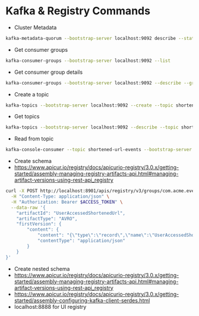# Kafka & Registry Commands

- Cluster Metadata
```bash
kafka-metadata-quorum --bootstrap-server localhost:9092 describe --status
```

- Get consumer groups
```bash
kafka-consumer-groups --bootstrap-server localhost:9092 --list 
```

- Get consumer group details
```bash
kafka-consumer-groups --bootstrap-server localhost:9092 --describe --group <group-name> 
```

- Create a topic
```bash
kafka-topics --bootstrap-server localhost:9092 --create --topic shortened-url-events --partitions 1 --replication-factor 1
```

- Get topics
```bash
kafka-topics --bootstrap-server localhost:9092 --describe --topic shortened-url-events
```

- Read from topic
```bash
kafka-console-consumer --topic shortened-url-events --bootstrap-server localhost:9092
```

- Create schema
- https://www.apicur.io/registry/docs/apicurio-registry/3.0.x/getting-started/assembly-managing-registry-artifacts-api.html#managing-artifact-versions-using-rest-api_registry
```bash
curl -X POST http://localhost:8901/apis/registry/v3/groups/com.acme.events/artifacts \
  -H "Content-Type: application/json" \
  -H "Authorization: Bearer $ACCESS_TOKEN" \
  --data-raw '{
    "artifactId": "UserAccessedShortenedUrl",
    "artifactType": "AVRO",
    "firstVersion": {
        "content": {
            "content": "{\"type\":\"record\",\"name\":\"UserAccessedShortenedUrl\",\"namespace\":\"com.acme.events\",\"fields\":[{\"name\":\"unique_identifier\",\"type\":\"string\"},{\"name\":\"original_url\",\"type\":\"string\"},{\"name\":\"user_agent\",\"type\":\"string\"}]}",
            "contentType": "application/json"
        }
    }
}'
```

- Create nested schema 
- https://www.apicur.io/registry/docs/apicurio-registry/3.0.x/getting-started/assembly-managing-registry-artifacts-api.html#managing-artifact-versions-using-rest-api_registry
- https://www.apicur.io/registry/docs/apicurio-registry/3.0.x/getting-started/assembly-configuring-kafka-client-serdes.html
- localhost:8888 for UI registry